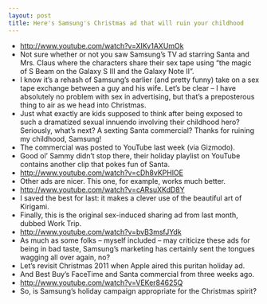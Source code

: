 ```yaml
---
layout: post
title: Here's Samsung's Christmas ad that will ruin your childhood
---
```

* http://www.youtube.com/watch?v=XIKv1AXUmOk
* Not sure whether or not you saw Samsung’s TV ad starring Santa and Mrs. Claus where the characters share their sex tape using “the magic of S Beam on the Galaxy S III and the Galaxy Note II”.
* I know it’s a rehash of Samsung’s earlier (and pretty funny) take on a sex tape exchange between a guy and his wife. Let’s be clear – I have absolutely no problem with sex in advertising, but that’s a preposterous thing to air as we head into Christmas.
* Just what exactly are kids supposed to think after being exposed to such a dramatized sexual innuendo involving their childhood hero? Seriously, what’s next? A sexting Santa commercial? Thanks for ruining my childhood, Samsung!
* The commercial was posted to YouTube last week (via Gizmodo).
* Good ol’ Sammy didn’t stop there, their holiday playlist on YouTube contains another clip that pokes fun of Santa.
* http://www.youtube.com/watch?v=cDh8vKPHlOE
* Other ads are nicer. This one, for example, works much better.
* http://www.youtube.com/watch?v=cARsuXKdD8Y
* I saved the best for last: it makes a clever use of the beautiful art of Kirigami.
* Finally, this is the original sex-induced sharing ad from last month, dubbed Work Trip.
* http://www.youtube.com/watch?v=bvB3msfJYdk
* As much as some folks – myself included – may criticize these ads for being in bad taste, Samsung’s marketing has certainly sent the tongues wagging all over again, no?
* Let’s revisit Christmas 2011 when Apple aired this puritan holiday ad.
* And Best Buy’s FaceTime and Santa commercial from three weeks ago.
* http://www.youtube.com/watch?v=VEKer84625Q
* So, is Samsung’s holiday campaign appropriate for the Christmas spirit?

